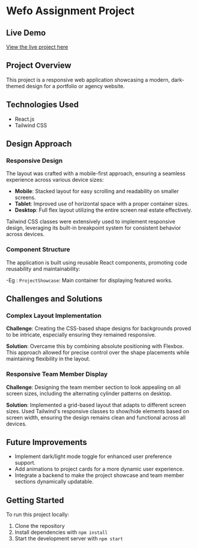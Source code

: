 # Wefo Assignment Project

## Live Demo
[View the live project here](https://wefo-assignment.vercel.app/)

## Project Overview
This project is a responsive web application showcasing a modern, dark-themed design for a portfolio or agency website.

## Technologies Used
- React.js
- Tailwind CSS

## Design Approach

### Responsive Design
The layout was crafted with a mobile-first approach, ensuring a seamless experience across various device sizes:

- **Mobile**: Stacked layout for easy scrolling and readability on smaller screens.
- **Tablet**: Improved use of horizontal space with a proper container sizes.
- **Desktop**: Full flex layout utilizing the entire screen real estate effectively.

Tailwind CSS classes were extensively used to implement responsive design, leveraging its built-in breakpoint system for consistent behavior across devices.

### Component Structure
The application is built using reusable React components, promoting code reusability and maintainability:

-Eg : `ProjectShowcase`: Main container for displaying featured works.


## Challenges and Solutions

### Complex Layout Implementation
**Challenge**: Creating the CSS-based shape designs for backgrounds proved to be intricate, especially ensuring they remained responsive.

**Solution**: Overcame this by combining absolute positioning with Flexbox. This approach allowed for precise control over the shape placements while maintaining flexibility in the layout.

### Responsive Team Member Display
**Challenge**: Designing the team member section to look appealing on all screen sizes, including the alternating cylinder patterns on desktop.

**Solution**: Implemented a grid-based layout that adapts to different screen sizes. Used Tailwind's responsive classes to show/hide elements based on screen width, ensuring the design remains clean and functional across all devices.


## Future Improvements
- Implement dark/light mode toggle for enhanced user preference support.
- Add animations to project cards for a more dynamic user experience.
- Integrate a backend to make the project showcase and team member sections dynamically updatable.

## Getting Started
To run this project locally:

1. Clone the repository
2. Install dependencies with `npm install`
3. Start the development server with `npm start`

